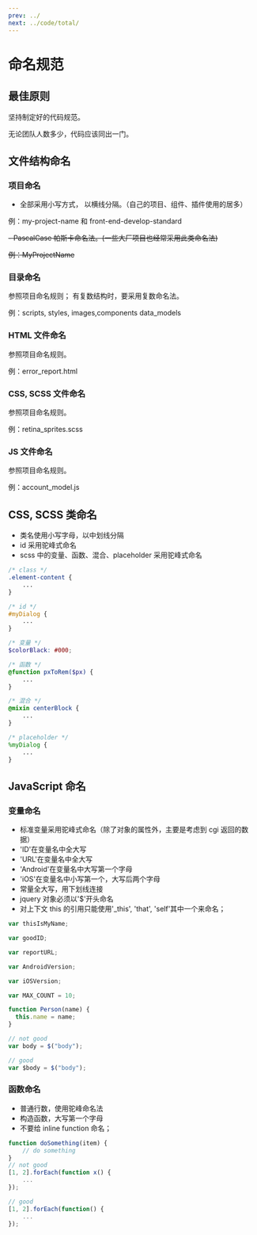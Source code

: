 ```yaml
---
prev: ../
next: ../code/total/
---
```


<!--
 * @Author: Gaoyi Wang
 * @Date: 2021-06-21 14:24:34
 * @LastEditTime: 2021-06-28 20:59:38
 * @LastEditors: Gaoyi Wang
 * @Description: 新增命名规范
 * @FilePath: docs/name/readme.md
-->

# 命名规范

## 最佳原则

坚持制定好的代码规范。

无论团队人数多少，代码应该同出一门。

## 文件结构命名

### 项目命名

- 全部采用小写方式， 以横线分隔。（自己的项目、组件、插件使用的居多）

例：my-project-name 和 front-end-develop-standard

~~- PascalCase 帕斯卡命名法。(一些大厂项目也经常采用此类命名法)~~

~~例：MyProjectName~~

### 目录命名

参照项目命名规则； 有复数结构时，要采用复数命名法。

例：scripts, styles, images,components data_models

### HTML 文件命名

参照项目命名规则。

例：error_report.html

### CSS, SCSS 文件命名

参照项目命名规则。

例：retina_sprites.scss

### JS 文件命名

参照项目命名规则。

例：account_model.js

## CSS, SCSS 类命名

- 类名使用小写字母，以中划线分隔
- id 采用驼峰式命名
- scss 中的变量、函数、混合、placeholder 采用驼峰式命名

```scss
/* class */
.element-content {
    ...
}

/* id */
#myDialog {
    ...
}

/* 变量 */
$colorBlack: #000;

/* 函数 */
@function pxToRem($px) {
    ...
}

/* 混合 */
@mixin centerBlock {
    ...
}

/* placeholder */
%myDialog {
    ...
}
```

## JavaScript 命名

### 变量命名

- 标准变量采用驼峰式命名（除了对象的属性外，主要是考虑到 cgi 返回的数据）
- 'ID'在变量名中全大写
- 'URL'在变量名中全大写
- 'Android'在变量名中大写第一个字母
- 'iOS'在变量名中小写第一个，大写后两个字母
- 常量全大写，用下划线连接
- jquery 对象必须以'$'开头命名
- 对上下文 this 的引用只能使用'\_this', 'that', 'self'其中一个来命名；

```javascript
var thisIsMyName;

var goodID;

var reportURL;

var AndroidVersion;

var iOSVersion;

var MAX_COUNT = 10;

function Person(name) {
  this.name = name;
}

// not good
var body = $("body");

// good
var $body = $("body");
```

### 函数命名

- 普通行数，使用驼峰命名法
- 构造函数，大写第一个字母
- 不要给 inline function 命名；

```javascript
function doSomething(item) {
    // do something
}
// not good
[1, 2].forEach(function x() {
    ...
});

// good
[1, 2].forEach(function() {
    ...
});
```

